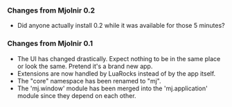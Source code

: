 ### Changes from Mjolnir 0.2

- Did anyone actually install 0.2 while it was available for those 5 minutes?

### Changes from Mjolnir 0.1

- The UI has changed drastically. Expect nothing to be in the same place or look the same. Pretend it's a brand new app.
- Extensions are now handled by LuaRocks instead of by the app itself.
- The "core" namespace has been renamed to "mj".
- The 'mj.window' module has been merged into the 'mj.application' module since they depend on each other.
